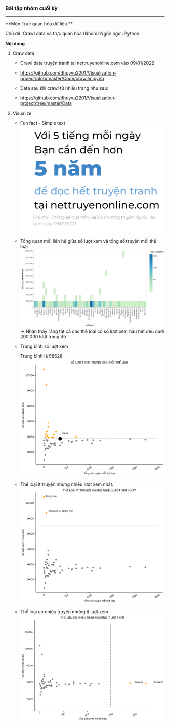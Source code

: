 ### Bài tập nhóm cuối kỳ
---
**Môn Trực quan hóa dữ liệu **

Chủ đề: Crawl data và trực quan hóa (Nhóm)
Ngôn ngữ : Python

**Nội dung**

1. Craw data
    - Crawl data truyện tranh tại nettruyenonline.com vào 09/01/2022
    - https://github.com/dhuyvu2201/Visualization-project/blob/master/Code/crawler.ipynb

    - Data sau khi crawl từ nhiều trang như sau:
    - https://github.com/dhuyvu2201/Visualization-project/tree/master/Data

2. Visualize

    - Fun fact - Simple text
    ![Alt text](Image/image.png)

    - Tổng quan mỗi liên hệ giữa số lượt xem và tổng số truyện mỗi thể loại
    ![Alt text](Image/image-1.png)
    => Nhận thấy rằng tất cả các thể loại có số lượt xem hầu hết đều dưới 200.000 lượt trong đó

    - Trung bình số lượt xem 
    
        Trung bình là 58628
        ![Alt text](Image/image-2.png)

    - Thể loại ít truyện nhưng nhiều lượt xem nhất.
    ![Alt text](Image/image-3.png)

    - Thể loại có nhiều truyện nhưng ít lượt xem
    ![Alt text](Image/image-4.png)

